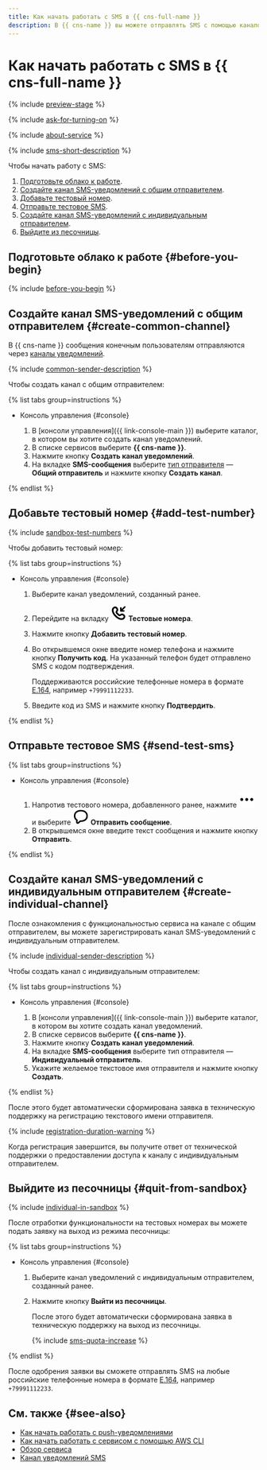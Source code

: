```yaml
---
title: Как начать работать с SMS в {{ cns-full-name }}
description: В {{ cns-name }} вы можете отправлять SMS с помощью каналов SMS-уведомлений.
---
```


# Как начать работать с SMS в {{ cns-full-name }}

{% include [preview-stage](../_includes/notifications/preview-stage.md) %}

{% include [ask-for-turning-on](../_includes/notifications/ask-for-turning-on.md) %}

{% include [about-service](../_includes/notifications/about-service.md) %}

{% include [sms-short-description](../_includes/notifications/sms-short-description.md) %}


Чтобы начать работу с SMS:
1. [Подготовьте облако к работе](#before-you-begin).
1. [Создайте канал SMS-уведомлений c общим отправителем](#create-common-channel).
1. [Добавьте тестовый номер](#add-test-number).
1. [Отправьте тестовое SMS](#send-test-sms).
1. [Создайте канал SMS-уведомлений c индивидуальным отправителем](#create-individual-channel).
1. [Выйдите из песочницы](#quit-from-sandbox).

## Подготовьте облако к работе {#before-you-begin}

{% include [before-you-begin](../_tutorials/_tutorials_includes/before-you-begin.md) %}

## Создайте канал SMS-уведомлений c общим отправителем {#create-common-channel}

В {{ cns-name }} сообщения конечным пользователям отправляются через [каналы уведомлений](./concepts/index.md#channels).

{% include [common-sender-description](../_includes/notifications/common-sender-description.md) %}

Чтобы создать канал c общим отправителем:

{% list tabs group=instructions %}

- Консоль управления {#console}

  1. В [консоли управления]({{ link-console-main }}) выберите каталог, в котором вы хотите создать канал уведомлений.
  1. В списке сервисов выберите **{{ cns-name }}**.
  1. Нажмите кнопку **Создать канал уведомлений**.
  1. На вкладке **SMS-сообщения** выберите [тип отправителя](./concepts/sms.md#senders) — **Общий отправитель** и нажмите кнопку **Создать канал**.

{% endlist %}

## Добавьте тестовый номер {#add-test-number}

{% include [sandbox-test-numbers](../_includes/notifications/sandbox-test-numbers.md) %}

Чтобы добавить тестовый номер:

{% list tabs group=instructions %}

- Консоль управления {#console}

  1. Выберите канал уведомлений, созданный ранее.
  1. Перейдите на вкладку ![image](../_assets/console-icons/handset-arrow-in.svg) **Тестовые номера**.
  1. Нажмите кнопку **Добавить тестовый номер**.
  1. Во открывшемся окне введите номер телефона и нажмите кнопку **Получить код**. На указанный телефон будет отправлено SMS с кодом подтверждения.

      Поддерживаются российские телефонные номера в формате [E.164](https://ru.wikipedia.org/wiki/E.164), например `+79991112233`.

  1. Введите код из SMS и нажмите кнопку **Подтвердить**.

{% endlist %}

## Отправьте тестовое SMS {#send-test-sms}

{% list tabs group=instructions %}

- Консоль управления {#console}

  1. Напротив тестового номера, добавленного ранее, нажмите ![image](../_assets/console-icons/ellipsis.svg) и выберите ![image](../_assets/console-icons/comment.svg) **Отправить сообщение**.
  1. В открывшемся окне введите текст сообщения и нажмите кнопку **Отправить**.

{% endlist %}

## Создайте канал SMS-уведомлений c индивидуальным отправителем {#create-individual-channel}

После ознакомления с функциональностью сервиса на канале с общим отправителем, вы можете зарегистрировать канал SMS-уведомлений c индивидуальным отправителем.

{% include [individual-sender-description](../_includes/notifications/individual-sender-description.md) %}

Чтобы создать канал с индивидуальным отправителем:

{% list tabs group=instructions %}

- Консоль управления {#console}

  1. В [консоли управления]({{ link-console-main }}) выберите каталог, в котором вы хотите создать канал уведомлений.
  1. В списке сервисов выберите **{{ cns-name }}**.
  1. Нажмите кнопку **Создать канал уведомлений**.
  1. На вкладке **SMS-сообщения** выберите тип отправителя — **Индивидуальный отправитель**.
  1. Укажите желаемое текстовое имя отправителя и нажмите кнопку **Создать**.

{% endlist %}

После этого будет автоматически сформирована заявка в техническую поддержку на регистрацию текстового имени отправителя.

{% include [registration-duration-warning](../_includes/notifications/registration-duration-warning.md) %}

Когда регистрация завершится, вы получите ответ от технической поддержки о предоставлении доступа к каналу с индивидуальным отправителем.

## Выйдите из песочницы {#quit-from-sandbox}

{% include [individual-in-sandbox](../_includes/notifications/individual-in-sandbox.md) %}

После отработки функциональности на тестовых номерах вы можете подать заявку на выход из режима песочницы:

{% list tabs group=instructions %}

- Консоль управления {#console}

  1. Выберите канал уведомлений с индивидуальным отправителем, созданный ранее.
  1. Нажмите кнопку **Выйти из песочницы**.

      После этого будет автоматически сформирована заявка в техническую поддержку на выход из песочницы.

      {% include [sms-quota-increase](../_includes/notifications/sms-quota-increase.md) %}

{% endlist %}

После одобрения заявки вы сможете отправлять SMS на любые российские телефонные номера в формате [E.164](https://ru.wikipedia.org/wiki/E.164), например `+79991112233`.

## См. также {#see-also}

* [Как начать работать с push-уведомлениями](quickstart-sms.md)
* [Как начать работать с сервисом с помощью AWS CLI](./tools/aws-cli.md)
* [Обзор сервиса](./concepts/index.md)
* [Канал уведомлений SMS](./concepts/sms.md)
